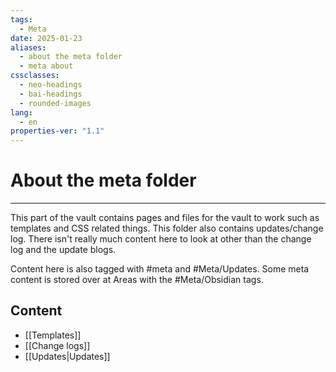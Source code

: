```yaml
---
tags:
  - Meta
date: 2025-01-23
aliases:
  - about the meta folder
  - meta about
cssclasses:
  - neo-headings
  - bai-headings
  - rounded-images
lang:
  - en
properties-ver: "1.1"
---
```

# About the meta folder

***
This part of the vault contains pages and files for the vault to work such as templates and CSS related things. This folder also contains updates/change log. There isn't really much content here to look at other than the change log and the update blogs.

Content here is also tagged with #meta and #Meta/Updates. Some meta content is stored over at Areas with the #Meta/Obsidian tags.
## Content
- [[Templates]]
- [[Change logs]]
- [[Updates|Updates]]